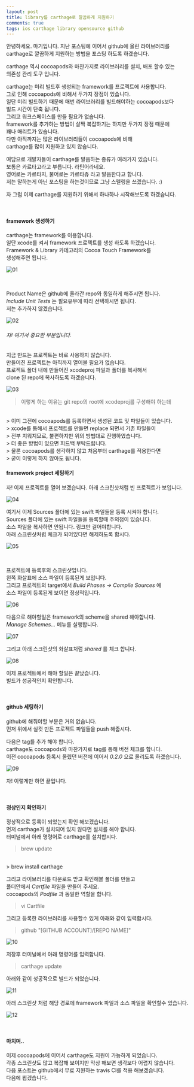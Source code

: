 ```yaml
---
layout: post
title: library를 carthage로 깔끔하게 지원하기
comments: true
tags: ios carthage library opensource github
---
```


안녕하세요. 마기입니다. 지난 포스팅에 이어서 github에 올린 라이브러리를
<br>
carthage로 깔끔하게 지원하는 방법을 포스팅 하도록 하겠습니다.

carthage 역시 cocoapods와 마찬가지로 라이브러리를 설치, 배포 할수 있는
<br>
의존성 관리 도구 입니다.

carthage는 미리 빌드후 생성되는 framework를 프로젝트에 사용합니다.
<br>
그로 인해 cocoapods에 비해서 두가지 장점이 있습니다.
<br>
일단 미리 빌드하기 때문에 매번 라이브러리를 빌드해야하는 cocoapods보다
<br>
빌드 시간이 단축 됩니다.
<br>
그리고 워크스페이스를 만들 필요가 없습니다.
<br>
framework를 추가하는 방법이 살짝 복잡하기는 하지만 두가지 장점 때문에
<br>
꽤나 매리트가 있습니다.
<br>
다만 아직까지는 많은 라이브러리들이 cocoapods에 비해
<br>
carthage를 많이 지원하고 있지 않습니다.

여담으로 개발자들이 carthage를 발음하는 종류가 여러가지 있습니다.
<br>
보통은 카르타고라고 부릅니다. 라틴어라네요.
<br>
영어로는 카르타지, 불어로는 카르타쥬 라고 발음한다고 합니다.
<br>
저는 말하는게 아닌 포스팅을 하는것이므로 그냥 스펠링을 쓰겠습니다. :)

자 그럼 이제 carthage를 지원하기 위해서 하나하나 시작해보도록 하겠습니다.

<br>

#### framework 생성하기

carthage는 framework를 이용합니다.
<br>
일단 xcode를 켜서 framework 프로젝트를 생성 하도록 하겠습니다.
<br>
Framework & Library 카테고리의 Cocoa Touch Framework를
<br>
생성해주면 됩니다.

![01](../images/2017-5-23-ios-regist-carthage/01.png)

<br>

Product Name은 github에 올라간 repo와 동일하게 해주시면 됩니다.
<br>
*Include Unit Tests* 는 필요유무에 따라 선택하시면 됩니다.
<br>
저는 추가하지 않겠습니다.

![02](../images/2017-5-23-ios-regist-carthage/02.png)

###### 자! 여기서 중요한 부분입니다.

지금 만드는 프로젝트는 바로 사용하지 않습니다.
<br>
만들어진 프로젝트는 아직까지 열어볼 필요가 없습니다.
<br>
프로젝트 폴더 내에 만들어진 xcodeproj 파일과 폴더를 복사해서
<br>
clone 된 repo에 복사하도록 하겠습니다.
<br>

![03](../images/2017-5-23-ios-regist-carthage/03.png)

> 이렇게 하는 이유는  git repo의 root에 xcodeproj를 구성해야 하는데
<br>
> 이미 그전에 cocoapods를 등록하면서 생성된 코드 및 파일들이 있습니다.
<br>
> xcode를 통해서 프로젝트를 만들면 replace 되면서 기존 파일들이
<br>
> 전부 지워지므로, 불편하지만 위의 방법대로 진행하였습니다.
<br>
> 더 좋은 방법이 있으면 피드백 부탁드립니다.
<br>
> 물론 cocoapods를 생각하지 않고 처음부터 carthage를 적용한다면
<br>
> 굳이 이렇게 하지 않아도 됩니다.

<br>

#### framework project 세팅하기

자! 이제 프로젝트를 열어 보겠습니다. 아래 스크린샷처럼 빈 프로젝트가 보입니다.

![04](../images/2017-5-23-ios-regist-carthage/04.png)

여기서 이제 Sources 폴더에 있는 swift 파일들을 등록 시켜야 합니다.
<br>
Sources 폴더에 있는 swift 파일들을 등록할때 주의점이 있습니다.
<br>
소스 파일을 복사하면 안됩니다. 링크만 걸어야합니다.
<br>
아래 스크린샷처럼 체크가 되어있다면 해제하도록 합시다.

![05](../images/2017-5-23-ios-regist-carthage/05.png)

<br>

프로젝트에 등록후의 스크린샷입니다.
<br>
왼쪽 화살표에 소스 파일이 등록된게 보입니다.
<br>
그리고 프로젝트의 target에서 *Build Phases -> Compile Sources* 에
<br>
소스 파일이 등록된게 보이면 정상적입니다.

![06](../images/2017-5-23-ios-regist-carthage/06.png)

다음으로 해야할일은 framework의 scheme을 shared 해야합니다.
<br>
*Manage Schemes...* 메뉴를 실행합니다.

![07](../images/2017-5-23-ios-regist-carthage/07.png)

그리고 아래 스크린샷의 화살표처럼 *shared* 를 체크 합니다.

![08](../images/2017-5-23-ios-regist-carthage/08.png)

이제 프로젝트에서 해야 할일은 끝났습니다.
<br>
빌드가 성공적인지 확인합니다.

<br>

#### github 세팅하기

github에 해줘야할 부분은 거의 없습니다.
<br>
먼저 위에서 실컷 만든 프로젝트 파일들을 push 해줍시다.

다음은 tag를 추가 해야 합니다.
<br>
carthage도 cocoapods와 마찬가지로 tag를 통해 버전 체크를 합니다.
<br>
이전 cocoapods 등록시 올렸던 버전에 이어서 *0.2.0* 으로 올리도록 하겠습니다.

![09](../images/2017-5-23-ios-regist-carthage/09.png)

자! 이렇게만 하면 끝입니다.

<br>

#### 정상인지 확인하기

정상적으로 등록이 되었는지 확인 해보겠습니다.
<br>
먼저 carthage가 설치되어 있지 않다면 설치를 해야 합니다.
<br>
터미널에서 아래 명령어로 carthage를 설치합시다.

> brew update
<br>
> brew install carthage

그리고 라이브러리를 다운로드 받고 확인해볼 폴더를 만들고
<br>
폴더안에서 *Cartfile* 파일을 만들어 주세요.
<br>
cocoapods의 *Podfile* 과 동일한 역할을 합니다.

> vi Cartfile

그리고 등록한 라이브러리를 사용할수 있게 아래와 같이 입력합시다.

> github "[GITHUB ACCOUNT]/[REPO NAME]"

![10](../images/2017-5-23-ios-regist-carthage/10.png)

저장후 터미널에서 아래 명령어를 입력합니다.

> carthage update

아래와 같이 성공적으로 빌드가 되었습니다.

![11](../images/2017-5-23-ios-regist-carthage/11.png)

아래 스크린샷 처럼 해당 경로에 framework 파일과 소스 파일을 확인할수 있습니다.

![12](../images/2017-5-23-ios-regist-carthage/12.png)

<br>

#### 마치며..

이제 cocoapods에 이어서 carthage도 지원이 가능하게 되었습니다.
<br>
각종 스크린샷도 많고 복잡해 보이지만 막상 해보면 생각보다 어렵지 않습니다.
<br>
다음 포스트는 github에서 무료 지원하는 travis CI를 적용 해보겠습니다.
<br>
다음에 뵙겠습니다.

